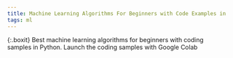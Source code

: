 ```yaml
---
title: Machine Learning Algorithms For Beginners with Code Examples in Python
tags: ml
---
```


{:.boxit}
Best machine learning algorithms for beginners with coding samples in Python. Launch the coding samples with Google Colab
